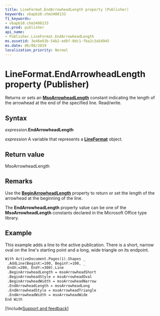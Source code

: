 ```yaml
---
title: LineFormat.EndArrowheadLength property (Publisher)
keywords: vbapb10.chm3408133
f1_keywords:
- vbapb10.chm3408133
ms.prod: publisher
api_name:
- Publisher.LineFormat.EndArrowheadLength
ms.assetid: 3e46e63b-54b2-edbf-0dc1-fba2c3a5d945
ms.date: 06/08/2019
localization_priority: Normal
---
```



# LineFormat.EndArrowheadLength property (Publisher)

Returns or sets an **[MsoArrowheadLength](Office.MsoArrowheadLength.md)** constant indicating the length of the arrowhead at the end of the specified line. Read/write.


## Syntax

_expression_.**EndArrowheadLength**

_expression_ A variable that represents a **[LineFormat](Publisher.LineFormat.md)** object.


## Return value

MsoArrowheadLength


## Remarks

Use the **[BeginArrowheadLength](Publisher.LineFormat.BeginArrowheadLength.md)** property to return or set the length of the arrowhead at the beginning of the line.

The **EndArrowheadLength** property value can be one of the **MsoArrowheadLength** constants declared in the Microsoft Office type library.


## Example

This example adds a line to the active publication. There is a short, narrow oval on the line's starting point and a long, wide triangle on its endpoint.

```vb
With ActiveDocument.Pages(1).Shapes _ 
 .AddLine(BeginX:=100, BeginY:=100, _ 
 EndX:=200, EndY:=300).Line 
 .BeginArrowheadLength = msoArrowheadShort 
 .BeginArrowheadStyle = msoArrowheadOval 
 .BeginArrowheadWidth = msoArrowheadNarrow 
 .EndArrowheadLength = msoArrowheadLong 
 .EndArrowheadStyle = msoArrowheadTriangle 
 .EndArrowheadWidth = msoArrowheadWide 
End With 

```

[!include[Support and feedback](~/includes/feedback-boilerplate.md)]